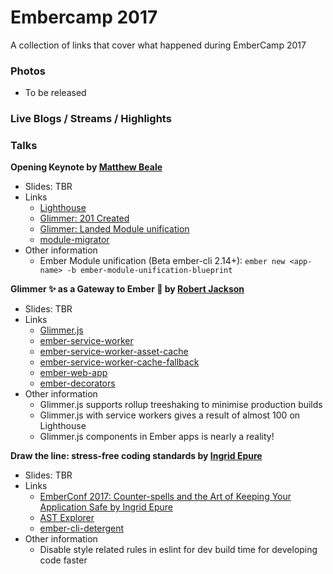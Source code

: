 # Embercamp 2017
A collection of links that cover what happened during EmberCamp 2017

### Photos

* To be released

### Live Blogs / Streams / Highlights

### Talks

**Opening Keynote by [Matthew Beale](https://twitter.com/mixonic)**

- Slides: TBR
- Links
  - [Lighthouse](https://chrome.google.com/webstore/detail/lighthouse/blipmdconlkpinefehnmjammfjpmpbjk?hl=en)
  - [Glimmer: 201 Created](https://github.com/201-created/bodega-glimmer)
  - [Glimmer: Landed Module unification](https://github.com/emberjs/rfcs/blob/master/text/0143-module-unification.md)
  - [module-migrator](https://github.com/rwjblue/ember-module-migrator)
- Other information
  - Ember Module unification (Beta ember-cli 2.14+): `ember new <app-name> -b ember-module-unification-blueprint`

**Glimmer ✨ as a Gateway to Ember 🐹 by [Robert Jackson](https://twitter.com/rwjblue)**

- Slides: TBR
- Links
  - [Glimmer.js](https://glimmerjs.com/)
  - [ember-service-worker](https://github.com/DockYard/ember-service-worker)
  - [ember-service-worker-asset-cache](https://github.com/DockYard/ember-service-worker-asset-cache)
  - [ember-service-worker-cache-fallback](https://github.com/DockYard/ember-service-worker-cache-fallback)
  - [ember-web-app](https://github.com/san650/ember-web-app)
  - [ember-decorators](https://github.com/rwjblue/ember-decorators)
- Other information
  - Glimmer.js supports rollup treeshaking to minimise production builds
  - Glimmer.js with service workers gives a result of almost 100 on Lighthouse
  - Glimmer.js components in Ember apps is nearly a reality!

**Draw the line: stress-free coding standards by [Ingrid Epure](https://twitter.com/ingridepure)**

- Slides: TBR
- Links
  - [EmberConf 2017: Counter-spells and the Art of Keeping Your Application Safe by Ingrid Epure](https://www.youtube.com/watch?v=kPar8n9zaHo)
  - [AST Explorer](http://astexplorer.net/)
  - [ember-cli-detergent](https://www.npmjs.com/package/ember-cli-detergent)
- Other information
  - Disable style related rules in eslint for dev build time for developing code faster
